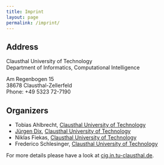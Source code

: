 ```yaml
---
title: Imprint
layout: page
permalink: /imprint/
---
```


Address
-------

Clausthal University of Technology  
Department of Informatics, Computational Intelligence

Am Regenbogen 15  
38678 Clausthal-Zellerfeld  
Phone: +49 5323 72-7190

Organizers
----------

* Tobias Ahlbrecht,
  [Clausthal University of Technology](http://www.tu-clausthal.de/)
* [Jürgen Dix](http://www.in.tu-clausthal.de/divisions/cig/cigroot/members/leader/cigmember-dix/),
  [Clausthal University of Technology](http://www.tu-clausthal.de/)
* Niklas Fiekas,
  [Clausthal University of Technology](http://www.tu-clausthal.de/)
* Frederico Schlesinger,
  [Clausthal University of Technology](http://www.tu-clausthal.de/)

For more details please have a look at [cig.in.tu-clausthal.de](http://cig.in.tu-clausthal.de/).
